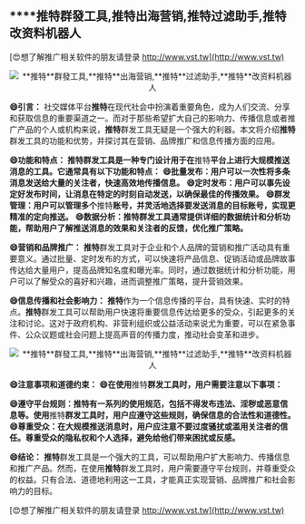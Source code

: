 ## ****推特**群發工具,**推特**出海营销,**推特**过滤助手,**推特**改资料机器人**

[😍想了解推广相关软件的朋友请登录 http://www.vst.tw](http://www.vst.tw)

 <center><img src="https://vst.tw/MP4/tuiguang/png/4.png" alt="**推特**群發工具,**推特**出海营销,**推特**过滤助手,**推特**改资料机器人"></center>

**😄引言：**
社交媒体平台**推特**在现代社会中扮演着重要角色，成为人们交流、分享和获取信息的重要渠道之一。而对于那些希望扩大自己的影响力、传播信息或者推广产品的个人或机构来说，**推特**群发工具无疑是一个强大的利器。本文将介绍**推特**群发工具的功能和优势，并探讨其在营销、品牌推广和信息传播方面的应用。

**😄功能和特点： **推特**群发工具是一种专门设计用于在**推特**平台上进行大规模推送消息的工具。它通常具有以下功能和特点：**
**😄批量发布：用户可以一次性将多条消息发送给大量的关注者，快速高效地传播信息。**
**😄定时发布：用户可以事先设定好发布时间，让消息在特定的时刻自动发送，以确保最佳的传播效果。**
**😄群发管理：用户可以管理多个**推特**账号，并灵活地选择要发送消息的目标账号，实现更精准的定向推送。**
**😄数据分析：**推特**群发工具通常提供详细的数据统计和分析功能，帮助用户了解推送消息的效果和关注者的反馈，优化推广策略。**

**😄营销和品牌推广：**
**推特**群发工具对于企业和个人品牌的营销和推广活动具有重要意义。通过批量、定时发布的方式，可以快速将产品信息、促销活动或品牌故事传达给大量用户，提高品牌知名度和曝光率。同时，通过数据统计和分析功能，用户可以了解受众的喜好和兴趣，进而调整推广策略，提升营销效果。

**😄信息传播和社会影响力：**
**推特**作为一个信息传播的平台，具有快速、实时的特点。**推特**群发工具可以帮助用户快速将重要信息传达给更多的受众，引起更多的关注和讨论。这对于政府机构、非营利组织或公益活动来说尤为重要，可以在紧急事件、公众议题或社会问题上提高声音的传播力度，推动社会变革和进步。

 <center><img src="https://vst.tw/MP4/tuiguang/png/5.png" alt="**推特**群發工具,**推特**出海营销,**推特**过滤助手,**推特**改资料机器人"></center>

**😄注意事项和道德约束：**
**😄在使用**推特**群发工具时，用户需要注意以下事项：**

**😄遵守平台规则：**推特**有一系列的使用规范，包括不得发布违法、淫秽或恶意信息等。使用**推特**群发工具时，用户应遵守这些规则，确保信息的合法性和道德性。**
**😄尊重受众：在大规模推送消息时，用户应注意不要过度骚扰或滥用关注者的信任。尊重受众的隐私权和个人选择，避免给他们带来困扰或反感。**

**😄结论：**
**推特**群发工具是一个强大的工具，可以帮助用户扩大影响力、传播信息和推广产品。然而，在使用**推特**群发工具时，用户需要遵守平台规则，并尊重受众的权益。只有合法、道德地利用这一工具，才能真正实现营销、品牌推广和社会影响力的目标。

[😍想了解推广相关软件的朋友请登录 http://www.vst.tw](http://www.vst.tw)



